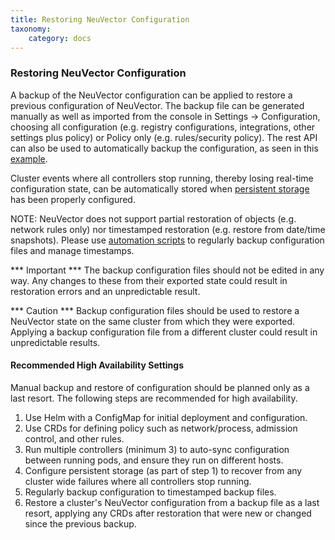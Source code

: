 ```yaml
---
title: Restoring NeuVector Configuration
taxonomy:
    category: docs
---
```



### Restoring NeuVector Configuration 
A backup of the NeuVector configuration can be applied to restore a previous configuration of NeuVector. The backup file can be generated manually as well as imported from the console in Settings -> Configuration, choosing all configuration (e.g. registry configurations, integrations, other settings plus policy) or Policy only (e.g. rules/security policy). The rest API can also be used to automatically backup the configuration, as seen in this [example](/automation/automation#exportimport-configuration-file).

Cluster events where all controllers stop running, thereby losing real-time configuration state, can be automatically stored when [persistent storage](/deploying/production#backups-and-persistent-data) has been properly configured.

NOTE: NeuVector does not support partial restoration of objects (e.g. network rules only) nor timestamped restoration (e.g. restore from date/time snapshots). Please use [automation scripts](/automation/automation#exportimport-configuration-file) to regularly backup configuration files and manage timestamps.

*** Important *** 
The backup configuration files should not be edited in any way. Any changes to these from their exported state could result in restoration errors and an unpredictable result. 

*** Caution ***
Backup configuration files should be used to restore a NeuVector state on the same cluster from which they were exported. Applying a backup configuration file from a different cluster could result in unpredictable results.

#### Recommended High Availability Settings
Manual backup and restore of configuration should be planned only as a last resort. The following steps are recommended for high availability.
1. Use Helm with a ConfigMap for initial deployment and configuration.
2. Use CRDs for defining policy such as network/process, admission control, and other rules.
3. Run multiple controllers (minimum 3) to auto-sync configuration between running pods, and ensure they run on different hosts.
4. Configure persistent storage (as part of step 1) to recover from any cluster wide failures where all controllers stop running.
5. Regularly backup configuration to timestamped backup files.
6. Restore a cluster's NeuVector configuration from a backup file as a last resort, applying any CRDs after restoration that were new or changed since the previous backup.